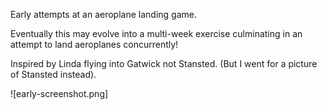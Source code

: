 Early attempts at an aeroplane landing game.

Eventually this may evolve into a multi-week exercise culminating in an attempt to land aeroplanes concurrently!

Inspired by Linda flying into Gatwick not Stansted. (But I went for a picture of Stansted instead).

![early-screenshot.png]
